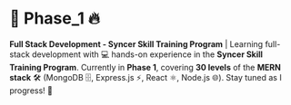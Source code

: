 # 🚀 Phase_1 🔥  

**Full Stack Development - Syncer Skill Training Program** | Learning full-stack development with 💻 hands-on experience in the **Syncer Skill Training Program**. Currently in **Phase 1**, covering **30 levels** of the **MERN stack** 🛠️ (MongoDB 🗄️, Express.js ⚡, React ⚛️, Node.js 🌐). Stay tuned as I progress! 🚀
